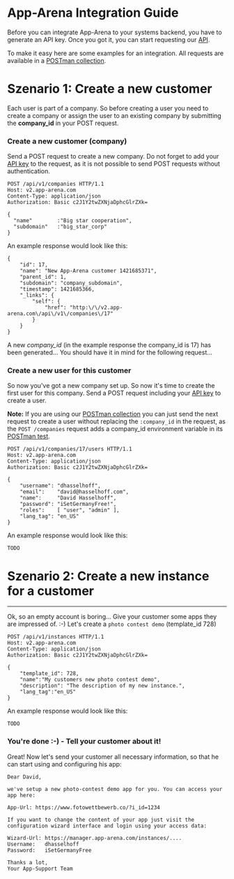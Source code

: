 # App-Arena Integration Guide #

Before you can integrate App-Arena to your systems backend, you have to generate an API key. Once you got it, you can start requesting our [API](api).

To make it easy here are some examples for an integration. All requests are available in a [POSTman collection](postman).

# Szenario 1: Create a new customer
Each user is part of a company. So before creating a user you need to create a company or assign the user to an existing company by submitting the **company_id** in your POST request.

### Create a new customer (company)
Send a POST request to create a new company. Do not forget to add your [API key](api_key) to the request, as it is not possible to send POST requests without authentication.
    
    POST /api/v1/companies HTTP/1.1
    Host: v2.app-arena.com
    Content-Type: application/json
    Authorization: Basic c2J1Y2twZXNjaDphcGlrZXk=

    {
      "name"		:"Big star cooperation",
      "subdomain"	:"big_star_corp"
    }

An example response would look like this:

    {
        "id": 17,
        "name": "New App-Arena customer 1421685371",
        "parent_id": 1,
        "subdomain": "company_subdomain",
        "timestamp": 1421685366,
        "_links": {
            "self": {
                "href": "http:\/\/v2.app-arena.com\/api\/v1\/companies\/17"
            }
        }
    }

A new *company_id* (in the example response the company_id is 17) has been generated... You should have it in mind for the following request...

### Create a new user for this customer
So now you've got a new company set up. So now it's time to create the first user for this company. Send a POST request including your [API key](api_key) to create a user. 

**Note:** If you are using our [POSTman collection](postman) you can just send the next request to create a user without replacing the `:company_id` in the request, as the `POST /companies` request adds a company_id environment variable in its <a href="https://www.getpostman.com/docs/jetpacks_writing_tests" target="_blank">POSTman test</a>.
    
    POST /api/v1/companies/17/users HTTP/1.1
    Host: v2.app-arena.com
    Content-Type: application/json
    Authorization: Basic c2J1Y2twZXNjaDphcGlrZXk=

    {
        "username":	"dhasselhoff",
        "email":	"david@hasselhoff.com",
        "name":	    "David Hasselhoff",
        "password":	"iSetGermanyFree!",
        "roles":	[ "user", "admin" ],
        "lang_tag":	"en_US"
    }

An example response would look like this:

    TODO

# Szenario 2: Create a new instance for a customer
------------------------
Ok, so an empty account is boring... Give your customer some apps they are impressed of. :-) Let's create a `photo contest demo` (template_id 728)
    
    POST /api/v1/instances HTTP/1.1
    Host: v2.app-arena.com
    Content-Type: application/json
    Authorization: Basic c2J1Y2twZXNjaDphcGlrZXk=

    {
        "template_id": 728,
        "name":"My customers new photo contest demo",
        "description": "The description of my new instance.",
        "lang_tag":"en_US"
    }

An example response would look like this:

    TODO

### You're done :-) - Tell your customer about it!

Great! Now let's send your customer all necessary information, so that he can start using and configuring his app:

    Dear David,
    
    we've setup a new photo-contest demo app for you. You can access your app here:
    
    App-Url: https://www.fotowettbewerb.co/?i_id=1234
    
    If you want to change the content of your app just visit the configuration wizard interface and login using your access data:
    
    Wizard-Url: https://manager.app-arena.com/instances/....
    Username:   dhasselhoff
    Password:   iSetGermanyFree
    
    Thanks a lot,
    Your App-Support Team
    

    